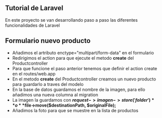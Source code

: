 ## Tutorial de Laravel

En este proyecto se van desarrollando paso a paso las diferentes funcionalidades de Laravel

## Formulario nuevo producto

- Añadimos el artributo enctype="multipart/form-data" en el formulario
- Redirigimos el action para que ejecute el metodo **create** del Productcontroller
- Para que funcione el paso anterior tenemos que definir el action create en el routes/web.app
- En el metodo **create** del Productcontroller creamos un nuevo producto para guardarlo a traves del modelo
- En la base de datos guardamos el nombre de la imagen, para ello añadimos una nueva columna al migration
- La imagen la guardamos con **$request->imagen->store('folder')** o **$file->move($destinationPath, $originalFile);**
- Añadimos la foto para que se muestre en la lista de productos